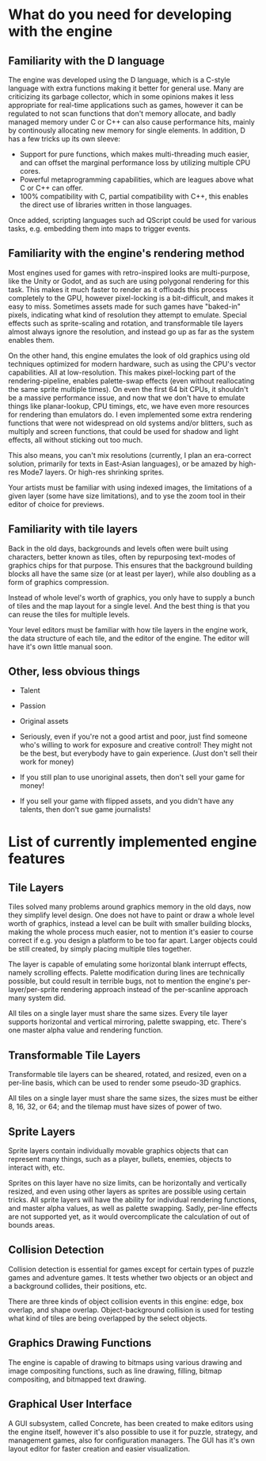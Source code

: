 # What do you need for developing with the engine

## Familiarity with the D language

The engine was developed using the D language, which is a C-style language with extra functions making it better for 
general use. Many are criticizing its garbage collector, which in some opinions makes it less appropriate for real-time
applications such as games, however it can be regulated to not scan functions that don't memory allocate, and badly 
managed memory under C or C++ can also cause performance hits, mainly by continously allocating new memory for single 
elements. In addition, D has a few tricks up its own sleeve:

* Support for pure functions, which makes multi-threading much easier, and can offset the marginal performance loss by 
utilizing multiple CPU cores.
* Powerful metaprogramming capabilities, which are leagues above what C or C++ can offer.
* 100% compatibility with C, partial compatibility with C++, this enables the direct use of libraries written in those
languages.

Once added, scripting languages such ad QScript could be used for various tasks, e.g. embedding them into maps to 
trigger events.

## Familiarity with the engine's rendering method

Most engines used for games with retro-inspired looks are multi-purpose, like the Unity or Godot, and as such are using
polygonal rendering for this task. This makes it much faster to render as it offloads this process completely to the 
GPU, however pixel-locking is a bit-difficult, and makes it easy to miss. Sometimes assets made for such games have
"baked-in" pixels, indicating what kind of resolution they attempt to emulate. Special effects such as sprite-scaling 
and rotation, and transformable tile layers almost always ignore the resolution, and instead go up as far as the system
enables them.

On the other hand, this engine emulates the look of old graphics using old techniques optimized for modern hardware, 
such as using the CPU's vector capabilities. All at low-resolution. This makes pixel-locking part of the 
rendering-pipeline, enables palette-swap effects (even without reallocating the same sprite multiple times). On even
the first 64 bit CPUs, it shouldn't be a massive performance issue, and now that we don't have to emulate things like
planar-lookup, CPU timings, etc, we have even more resources for rendering than emulators do. I even implemented some
extra rendering functions that were not widespread on old systems and/or blitters, such as multiply and screen 
functions, that could be used for shadow and light effects, all without sticking out too much.

This also means, you can't mix resolutions (currently, I plan an era-correct solution, primarily for texts in 
East-Asian languages), or be amazed by high-res Mode7 layers. Or high-res shrinking sprites.

Your artists must be familiar with using indexed images, the limitations of a given layer (some have size limitations),
and to yse the zoom tool in their editor of choice for previews.

## Familiarity with tile layers

Back in the old days, backgrounds and levels often were built using characters, better known as tiles, often by 
repurposing text-modes of graphics chips for that purpose. This ensures that the background building blocks all have
the same size (or at least per layer), while also doubling as a form of graphics compression.

Instead of whole level's worth of graphics, you only have to supply a bunch of tiles and the map layout for a single
level. And the best thing is that you can reuse the tiles for multiple levels.

Your level editors must be familiar with how tile layers in the engine work, the data structure of each tile, and the 
editor of the engine. The editor will have it's own little manual soon.

## Other, less obvious things

* Talent

* Passion

* Original assets

* Seriously, even if you're not a good artist and poor, just find someone who's willing to work for exposure and 
creative control! They might not be the best, but everybody have to gain experience. (Just don't sell their work for money)

* If you still plan to use unoriginal assets, then don't sell your game for money!

* If you sell your game with flipped assets, and you didn't have any talents, then don't sue game journalists!

# List of currently implemented engine features

## Tile Layers

Tiles solved many problems around graphics memory in the old days, now they simplify level design. One does not have to
paint or draw a whole level worth of graphics, instead a level can be built with smaller building blocks, making the
whole process much easier, not to mention it's easier to course correct if e.g. you design a platform to be too far
apart. Larger objects could be still created, by simply placing multiple tiles together.

The layer is capable of emulating some horizontal blank interrupt effects, namely scrolling effects. Palette 
modification during lines are technically possible, but could result in terrible bugs, not to mention the engine's
per-layer/per-sprite rendering approach instead of the per-scanline approach many system did.

All tiles on a single layer must share the same sizes. Every tile layer supports horizontal and vertical mirroring,
palette swapping, etc. There's one master alpha value and rendering function.

## Transformable Tile Layers

Transformable tile layers can be sheared, rotated, and resized, even on a per-line basis, which can be used to render
some pseudo-3D graphics.

All tiles on a single layer must share the same sizes, the sizes must be either 8, 16, 32, or 64; and the tilemap must
have sizes of power of two.

## Sprite Layers

Sprite layers contain individually movable graphics objects that can represent many things, such as a player, bullets, 
enemies, objects to interact with, etc.

Sprites on this layer have no size limits, can be horizontally and vertically resized, and even using other layers as 
sprites are possible using certain tricks. All sprite layers will have the ability for individual rendering functions,
and master alpha values, as well as palette swapping. Sadly, per-line effects are not supported yet, as it would
overcomplicate the calculation of out of bounds areas.

## Collision Detection

Collision detection is essential for games except for certain types of puzzle games and adventure games. It tests whether two objects or an object and a background collides, their positions, etc.

There are three kinds of object collision events in this engine: edge, box overlap, and shape overlap. Object-background collision is used for testing what kind of tiles are being overlapped by the select objects.

## Graphics Drawing Functions

The engine is capable of drawing to bitmaps using various drawing and image compositing functions, such as line drawing, filling, bitmap compositing, and bitmapped text drawing.

## Graphical User Interface

A GUI subsystem, called Concrete, has been created to make editors using the engine itself, however it's also possible to use it for puzzle, strategy, and management games, also for configuration managers. The GUI has it's own layout editor for faster creation and easier visualization.